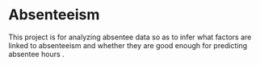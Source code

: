 # Absenteeism
This project is for analyzing absentee data so as to infer what factors are linked to absenteeism and whether they are good enough for predicting absentee hours .
